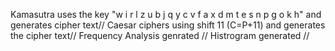 Kamasutra uses the key "w i r l z u b j q y c v f a x d m t e s n p g o k h" and generates cipher text//
Caesar ciphers using shift 11 (C=P+11) and generates the cipher text//
Frequency Analysis genrated //
Histrogram generated //
